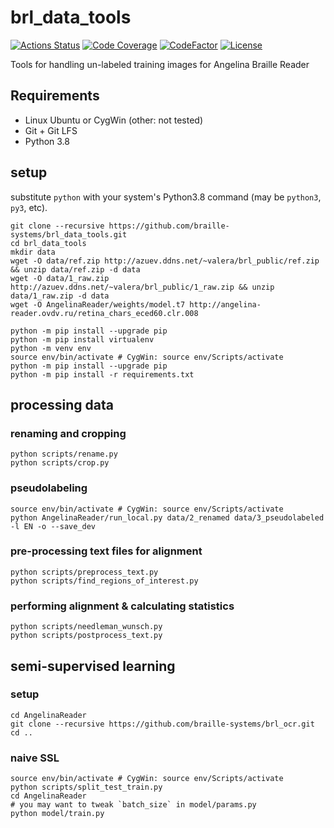 # brl_data_tools

[![Actions Status](https://github.com/braille-systems/brl_data_tools/workflows/Python%20CI/badge.svg?branch=main)](https://github.com/braille-systems/brl_data_tools/actions)
[![Code Coverage](https://codecov.io/gh/braille-systems/brl_data_tools/branch/main/graph/badge.svg)](https://codecov.io/gh/braille-systems/brl_data_tools)
[![CodeFactor](https://www.codefactor.io/repository/github/braille-systems/brl_data_tools/badge)](https://www.codefactor.io/repository/github/braille-systems/brl_data_tools)
[![License](https://img.shields.io/badge/License-Apache%202.0-blue.svg)](https://opensource.org/licenses/Apache-2.0)

Tools for handling un-labeled training images for Angelina Braille Reader

## Requirements

- Linux Ubuntu or CygWin (other: not tested)
- Git + Git LFS
- Python 3.8


## setup
substitute `python` with your system's Python3.8 command (may be `python3`, `py3`, etc).
```shell script
git clone --recursive https://github.com/braille-systems/brl_data_tools.git
cd brl_data_tools
mkdir data
wget -O data/ref.zip http://azuev.ddns.net/~valera/brl_public/ref.zip && unzip data/ref.zip -d data
wget -O data/1_raw.zip http://azuev.ddns.net/~valera/brl_public/1_raw.zip && unzip data/1_raw.zip -d data
wget -O AngelinaReader/weights/model.t7 http://angelina-reader.ovdv.ru/retina_chars_eced60.clr.008

python -m pip install --upgrade pip
python -m pip install virtualenv
python -m venv env
source env/bin/activate # CygWin: source env/Scripts/activate
python -m pip install --upgrade pip
python -m pip install -r requirements.txt
```
## processing data
### renaming and cropping
```shell script
python scripts/rename.py
python scripts/crop.py
```

### pseudolabeling
```shell script
source env/bin/activate # CygWin: source env/Scripts/activate
python AngelinaReader/run_local.py data/2_renamed data/3_pseudolabeled -l EN -o --save_dev
```

### pre-processing text files for alignment
```shell script
python scripts/preprocess_text.py
python scripts/find_regions_of_interest.py
```

### performing alignment & calculating statistics
```shell script
python scripts/needleman_wunsch.py
python scripts/postprocess_text.py
```

## semi-supervised learning
### setup
```shell script
cd AngelinaReader
git clone --recursive https://github.com/braille-systems/brl_ocr.git
cd ..
```
### naive SSL
```shell script
source env/bin/activate # CygWin: source env/Scripts/activate
python scripts/split_test_train.py
cd AngelinaReader
# you may want to tweak `batch_size` in model/params.py
python model/train.py
```
